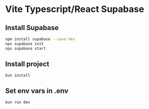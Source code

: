 # Vite Typescript/React Supabase

## Install Supabase

```bash
npm install supabase --save-dev
npx supabase init
npx supabase start
```

## Install project

```
bun install
```

## Set env vars in .env

```
bun run dev
```
